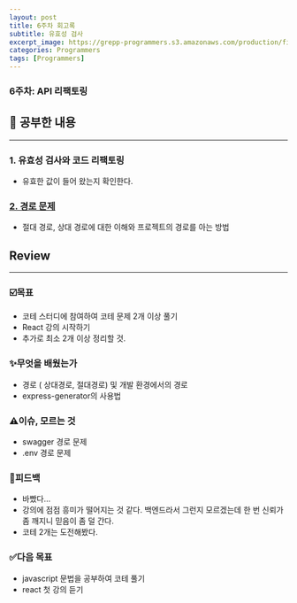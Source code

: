 ```yaml
---
layout: post
title: 6주차 회고록
subtitle: 유효성 검사
excerpt_image: https://grepp-programmers.s3.amazonaws.com/production/file_resource/6737/Dev_Thumnail_Web_Full_Stack_4th.png
categories: Programmers
tags: [Programmers]
---
```



### 6주차: API 리팩토링

## 📂 공부한 내용

---

### 1. 유효성 검사와 코드 리팩토링

- 유효한 값이 들어 왔는지 확인한다.

### [2. 경로 문제](https://sguri.site/study/path)

- 절대 경로, 상대 경로에 대한 이해와 프로젝트의 경로를 아는 방법

## Review

---

### ☑️목표

- 코테 스터디에 참여하여 코테 문제 2개 이상 풀기
- React 강의 시작하기
- 추가로 최소 2개 이상 정리할 것.

### ✨무엇을 배웠는가

- 경로 ( 상대경로, 절대경로) 및 개발 환경에서의 경로
- express-generator의 사용법

### ⚠️이슈, 모르는 것

- swagger 경로 문제
- .env 경로 문제

### 💬피드백

- 바빴다…
- 강의에 점점 흥미가 떨어지는 것 같다. 백엔드라서 그런지 모르겠는데 한 번 신뢰가 좀 깨지니 믿음이 좀 덜 간다.
- 코테 2개는 도전해봤다.

### ✅다음 목표

- javascript 문법을 공부하여 코테 풀기
- react 첫 강의 듣기